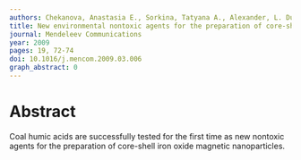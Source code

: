 ```yaml
---
authors: Chekanova, Anastasia E., Sorkina, Tatyana A., Alexander, L. Dubov, Nikiforov, Vladimir N., Davydova, Galina A., Selezneva, Irina I., Goodilin, Evgeny A., Trusov, Lev A., Korolev, Victor V., Aref'ev, Ilya M., Perminova, Irina V., Tretyakov, Yuri D.
title: New environmental nontoxic agents for the preparation of core-shell magnetic nanoparticles
journal: Mendeleev Communications
year: 2009
pages: 19, 72-74
doi: 10.1016/j.mencom.2009.03.006
graph_abstract: 0
---
```


# Abstract 

 Coal humic acids are successfully tested for the first time as new nontoxic agents for the preparation of core-shell iron oxide magnetic nanoparticles.